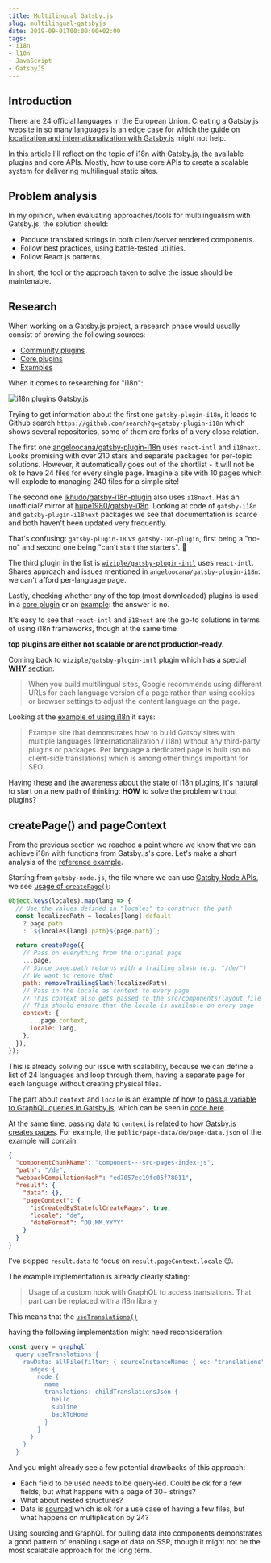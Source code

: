 ```yaml
---
title: Multilingual Gatsby.js 
slug: multilingual-gatsbyjs
date: 2019-09-01T00:00:00+02:00
tags:
- i18n
- l10n
- JavaScript
- GatsbyJS
---
```


## Introduction

There are 24 official languages in the European Union. Creating a Gatsby.js website in so many languages is an edge case for which the [guide on localization and internationalization with Gatsby.js](https://www.gatsbyjs.org/docs/localization-i18n/) might not help.

In this article I'll reflect on the topic of i18n with Gatsby.js, the available plugins and core APIs. Mostly, how to use core APIs to create a scalable system for delivering multilingual static sites.

## Problem analysis

In my opinion, when evaluating approaches/tools for multilingualism with Gatsby.js, the solution should:

- Produce translated strings in both client/server rendered components.
- Follow best practices, using battle-tested utilities.
- Follow React.js patterns.

In short, the tool or the approach taken to solve the issue should be maintenable.

## Research

When working on a Gatsby.js project, a research phase would usually consist of browing the following sources:

- [Community plugins](https://www.gatsbyjs.org/plugins/)
- [Core plugins](https://github.com/gatsbyjs/gatsby/tree/master/packages)
- [Examples](https://github.com/gatsbyjs/gatsby/tree/master/examples)

When it comes to researching for "i18n":

![i18n plugins Gatsby.js](./images/i18n-plugins-gatsbyjs.png)

Trying to get information about the first one `gatsby-plugin-i18n`, it leads to Github search `https://github.com/search?q=gatsby-plugin-i18n` which shows several repositories, some of them are forks of a very close relation.

The first one [angeloocana/gatsby-plugin-i18n](https://github.com/angeloocana/gatsby-plugin-i18n) uses `react-intl` and `i18next`. Looks promising with over 210 stars and separate packages for per-topic solutions. However, it automatically goes out of the shortlist - it will not be ok to have 24 files for every single page. Imagine a site with 10 pages which will explode to managing 240 files for a simple site!

The second one [ikhudo/gatsby-i18n-plugin](https://github.com/ikhudo/gatsby-i18n-plugin) also uses `i18next`. Has an unofficial? mirror at [hupe1980/gatsby-i18n](https://github.com/hupe1980/gatsby-i18n). Looking at code of `gatsby-i18n` and `gatsby-plugin-i18next` packages we see that documentation is scarce and both haven't been updated very frequently.

That's confusing: `gatsby-plugin-18` vs `gatsby-18n-plugin`, first being a "no-no" and second one being "can't start the starters". 🤔

The third plugin in the list is [`wiziple/gatsby-plugin-intl`](https://github.com/wiziple/gatsby-plugin-intl) uses `react-intl`. Shares approach and issues mentioned in `angeloocana/gatsby-plugin-i18n`: we can't afford per-language page.

Lastly, checking whether any of the top (most downloaded) plugins is used in a [core plugin](https://github.com/gatsbyjs/gatsby/tree/master/packages) or an [example](https://github.com/gatsbyjs/gatsby/tree/master/examples/using-i18n): the answer is no.

It's easy to see that `react-intl` and `i18next` are the go-to solutions in terms of using i18n frameworks, though at the same time

**top plugins are either not scalable or are not production-ready.**

Coming back to `wiziple/gatsby-plugin-intl` plugin which has a special [**WHY** section](https://github.com/wiziple/gatsby-plugin-intl#why):

> When you build multilingual sites, Google recommends using different URLs for each language version of a page rather than using cookies or browser settings to adjust the content language on the page.

Looking at the [example of using i18n](https://github.com/gatsbyjs/gatsby/tree/master/examples/using-i18n) it says:

> Example site that demonstrates how to build Gatsby sites with multiple languages (Internationalization / i18n) without any third-party plugins or packages. Per language a dedicated page is built (so no client-side translations) which is among other things important for SEO.

Having these and the awareness about the state of i18n plugins, it's natural to start on a new path of thinking: **HOW** to solve the problem without plugins?

## createPage() and pageContext

From the previous section we reached a point where we know that we can achieve i18n with functions from Gatsby.js's core. Let's make a short analysis of the [reference example](https://github.com/gatsbyjs/gatsby/tree/master/examples/using-i18n).

Starting from `gatsby-node.js`, the file where we can use [Gatsby Node APIs](https://www.gatsbyjs.org/docs/node-apis/), we see [usage of `createPage()`](https://github.com/gatsbyjs/gatsby/blob/master/examples/using-i18n/gatsby-node.js#L17-L39):

```javascript
Object.keys(locales).map(lang => {
  // Use the values defined in "locales" to construct the path
  const localizedPath = locales[lang].default
    ? page.path
    : `${locales[lang].path}${page.path}`;

  return createPage({
    // Pass on everything from the original page
    ...page,
    // Since page.path returns with a trailing slash (e.g. "/de/")
    // We want to remove that
    path: removeTrailingSlash(localizedPath),
    // Pass in the locale as context to every page
    // This context also gets passed to the src/components/layout file
    // This should ensure that the locale is available on every page
    context: {
      ...page.context,
      locale: lang,
    },
  });
});
```

This is already solving our issue with scalability, because we can define a list of 24 languages and loop through them, having a separate page for each language without creating physical files.

The part about `context` and `locale` is an example of how to [pass a variable to GraphQL queries in Gatsby.js](https://www.gatsbyjs.org/docs/gatsby-internals-terminology/#pagecontext), which can be seen in [code here](https://github.com/gatsbyjs/gatsby/blob/master/examples/using-i18n/src/pages/index.js#L35).

At the same time, passing data to `context` is related to how [Gatsby.js creates pages](https://www.gatsbyjs.org/docs/write-pages/). For example, the `public/page-data/de/page-data.json` of the example will contain:

```json
{
  "componentChunkName": "component---src-pages-index-js",
  "path": "/de",
  "webpackCompilationHash": "ed7057ec19fc05f78011",
  "result": {
    "data": {},
    "pageContext": {
      "isCreatedByStatefulCreatePages": true,
      "locale": "de",
      "dateFormat": "DD.MM.YYYY"
    }
  }
}
```

I've skipped `result.data` to focus on `result.pageContext.locale` 😉.

The example implementation is already clearly stating:

> Usage of a custom hook with GraphQL to access translations. That part can be replaced with a i18n library

This means that the [`useTranslations()`](https://github.com/gatsbyjs/gatsby/blob/master/examples/using-i18n/src/components/useTranslations.js)

having the following implementation might need reconsideration:

```javascript
const query = graphql`
  query useTranslations {
    rawData: allFile(filter: { sourceInstanceName: { eq: "translations" } }) {
      edges {
        node {
          name
          translations: childTranslationsJson {
            hello
            subline
            backToHome
          }
        }
      }
    }
  }
```

And you might already see a few potential drawbacks of this approach:

- Each field to be used needs to be query-ied. Could be ok for a few fields, but what happens with a page of 30+ strings?
- What about nested structures?
- Data is [sourced](https://www.gatsbyjs.org/docs/sourcing-from-the-filesystem/) which is ok for a use case of having a few files, but what happens on multiplication by 24?

Using sourcing and GraphQL for pulling data into components demonstrates a good pattern of enabling usage of data on SSR, though it might not be the most scalabale approach for the long term.
